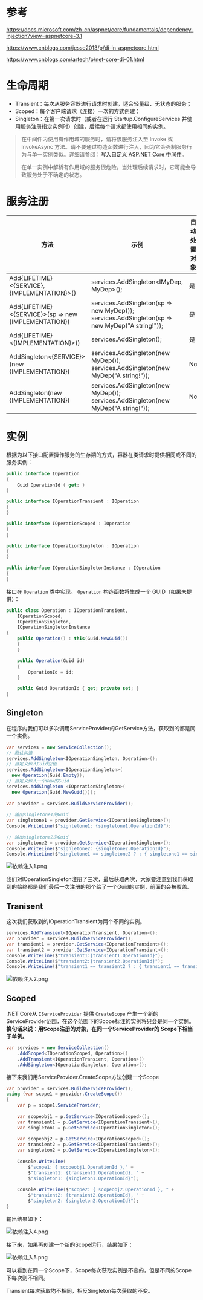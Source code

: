 # 参考

https://docs.microsoft.com/zh-cn/aspnet/core/fundamentals/dependency-injection?view=aspnetcore-3.1

https://www.cnblogs.com/jesse2013/p/di-in-aspnetcore.html

https://www.cnblogs.com/artech/p/net-core-di-01.html



# 生命周期

- Transient：每次从服务容器进行请求时创建，适合轻量级、无状态的服务；
- Scoped：每个客户端请求（连接）一次的方式创建；
- Singleton：在第一次请求时（或者在运行 Startup.ConfigureServices 并使用服务注册指定实例时）创建，后续每个请求都使用相同的实例。

> 在中间件内使用有作用域的服务时，请将该服务注入至 Invoke 或 InvokeAsync 方法。请不要通过构造函数进行注入，因为它会强制服务行为与单一实例类似。详细请参阅：[写入自定义 ASP.NET Core 中间件](https://docs.microsoft.com/zh-cn/aspnet/core/fundamentals/middleware/write?view=aspnetcore-3.1#per-request-middleware-dependencies)。
>
> 在单一实例中解析有作用域的服务很危险。当处理后续请求时，它可能会导致服务处于不确定的状态。



# 服务注册

| 方法                                                 | 示例                                                         | 自动处置对象 | 多个实现 | 传递参数 |
| ---------------------------------------------------- | ------------------------------------------------------------ | ------------ | -------- | -------- |
| Add{LIFETIME}<{SERVICE}, {IMPLEMENTATION}>()         | services.AddSingleton<IMyDep, MyDep>();                      | 是           | 是       | No       |
| Add{LIFETIME}<{SERVICE}>(sp => new {IMPLEMENTATION}) | services.AddSingleton<IMyDep>(sp => new MyDep());<br />services.AddSingleton<IMyDep>(sp => new MyDep("A string!")); | 是           | 是       | 是       |
| Add{LIFETIME}<{IMPLEMENTATION}>()                    | services.AddSingleton<MyDep>();                              | 是           | 否       | No       |
| AddSingleton<{SERVICE}>(new {IMPLEMENTATION})        | services.AddSingleton<IMyDep>(new MyDep());<br />services.AddSingleton<IMyDep>(new MyDep("A string!")); | No           | 是       | 是       |
| AddSingleton(new {IMPLEMENTATION})                   | services.AddSingleton(new MyDep());<br />services.AddSingleton(new MyDep("A string!")); | No           | 否       | 是       |



# 实例

根据为以下接口配置操作服务的生存期的方式，容器在类请求时提供相同或不同的服务实例：

```c#
public interface IOperation
{
    Guid OperationId { get; }
}

public interface IOperationTransient : IOperation
{
}

public interface IOperationScoped : IOperation
{
}

public interface IOperationSingleton : IOperation
{
}

public interface IOperationSingletonInstance : IOperation
{
}
```

接口在 `Operation` 类中实现。 `Operation` 构造函数将生成一个 GUID（如果未提供）：

```c#
public class Operation : IOperationTransient, 
    IOperationScoped, 
    IOperationSingleton, 
    IOperationSingletonInstance
{
    public Operation() : this(Guid.NewGuid())
    {
    }

    public Operation(Guid id)
    {
        OperationId = id;
    }

    public Guid OperationId { get; private set; }
}
```



## Singleton

在程序内我们可以多次调用ServiceProvider的GetService方法，获取到的都是同一个实例。

```c#
var services = new ServiceCollection();
// 默认构造
services.AddSingleton<IOperationSingleton, Operation>();
// 自定义传入Guid空值
services.AddSingleton<IOperationSingleton>(
  new Operation(Guid.Empty));
// 自定义传入一个New的Guid
services.AddSingleton <IOperationSingleton>(
  new Operation(Guid.NewGuid()));
 
var provider = services.BuildServiceProvider();
 
// 输出singletone1的Guid
var singletone1 = provider.GetService<IOperationSingleton>();
Console.WriteLine($"signletone1: {singletone1.OperationId}");
 
// 输出singletone2的Guid
var singletone2 = provider.GetService<IOperationSingleton>();
Console.WriteLine($"signletone2: {singletone2.OperationId}");
Console.WriteLine($"singletone1 == singletone2 ? : { singletone1 == singletone2 }");
```

![依赖注入1.png](https://gitee.com/imstrive/ImageBed/raw/master/20191224/依赖注入1.png)

我们对IOperationSingleton注册了三次，最后获取两次，大家要注意到我们获取到的始终都是我们最后一次注册的那个给了一个Guid的实例，前面的会被覆盖。

## Tranisent

这次我们获取到的IOperationTransient为两个不同的实例。

```c#
services.AddTransient<IOperationTransient, Operation>();
var provider = services.BuildServiceProvider();
var transient1 = provider.GetService<IOperationTransient>();
var transient2 = provider.GetService<IOperationTransient>();
Console.WriteLine($"transient1:{transient1.OperationId}");
Console.WriteLine($"transient2:{transient2.OperationId}");
Console.WriteLine($"transient1 == transient2 ? : { transient1 == transient2 }");
```

![依赖注入2.png](https://gitee.com/imstrive/ImageBed/raw/master/20191224/依赖注入2.png)

## Scoped

.NET Core从 `IServiceProvider` 提供 `CreateScope` 产生一个新的ServiceProvider范围，在这个范围下的Scope标注的实例将只会是同一个实例。**换句话来说：用Scope注册的对象，在同一个ServiceProvider的 Scope下相当于单例。** 

```c#
var services = new ServiceCollection()
	.AddScoped<IOperationScoped, Operation>()
	.AddTransient<IOperationTransient, Operation>()
	.AddSingleton<IOperationSingleton, Operation>();
```

接下来我们用ServiceProvider.CreateScope方法创建一个Scope

```c#
var provider = services.BuildServiceProvider();
using (var scope1 = provider.CreateScope())
{
    var p = scope1.ServiceProvider;
 
    var scopeobj1 = p.GetService<IOperationScoped>();
    var transient1 = p.GetService<IOperationTransient>();
    var singleton1 = p.GetService<IOperationSingleton>();
 
    var scopeobj2 = p.GetService<IOperationScoped>();
    var transient2 = p.GetService<IOperationTransient>();
    var singleton2 = p.GetService<IOperationSingleton>();
 
    Console.WriteLine(
        $"scope1: { scopeobj1.OperationId }," +
        $"transient1: {transient1.OperationId}, " +
        $"singleton1: {singleton1.OperationId}");
 
    Console.WriteLine($"scope2: { scopeobj2.OperationId }, " +
        $"transient2: {transient2.OperationId}, " +
        $"singleton2: {singleton2.OperationId}");
}
```

输出结果如下：

![依赖注入4.png](https://gitee.com/imstrive/ImageBed/raw/master/20191224/依赖注入4.png)

接下来，如果再创建一个新的Scope运行，结果如下：

![依赖注入5.png](https://gitee.com/imstrive/ImageBed/raw/master/20191224/依赖注入5.png)

可以看到在同一个Scope下，Scope每次获取实例是不变的，但是不同的Scope下每次则不相同。

Transient每次获取均不相同，相反Singleton每次获取的不变。